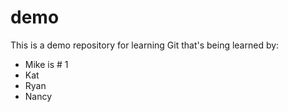 # demo
This is a demo repository for learning Git that's being learned by:
  - Mike is # 1
  - Kat
  - Ryan
  - Nancy
